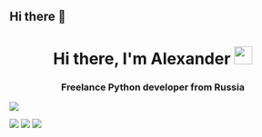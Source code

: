 ## Hi there 👋

<h1 align="center">Hi there, I'm Alexander 
<img src="https://github.com/blackcater/blackcater/raw/main/images/Hi.gif" height="32"/></h1>
<h3 align="center">Freelance Python developer from Russia </h3>

<!--
**Sapov/Sapov** is a ✨ _special_ ✨ repository because its `README.md` (this file) appears on your GitHub profile.


Here are some ideas to get you started:

- 🔭 I’m currently working on ...
- 🌱 I’m currently learning ...
- 👯 I’m looking to collaborate on ...
- 🤔 I’m looking for help with ...
- 💬 Ask me about ...
- 📫 How to reach me: ...
- 😄 Pronouns: ...
- ⚡ Fun fact: ...
-->
![](http://github-profile-summary-cards.vercel.app/api/cards/repos-per-language?username=Sapov&theme=2077)

![](http://github-profile-summary-cards.vercel.app/api/cards/repos-per-language?username=Sapov&theme=2077)
![](http://github-profile-summary-cards.vercel.app/api/cards/profile-details?username=Sapov&theme=2077)
![](https://komarev.com/ghpvc/?username=Sapov&label=PROFILE+VIEWS)

